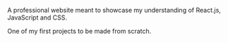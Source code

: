 A professional website meant to showcase my understanding of React.js, JavaScript and CSS.

One of my first projects to be made from scratch.

